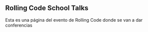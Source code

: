 ## Rolling Code School Talks

Esta es una página del evento de Rolling Code donde se van a dar conferencias
